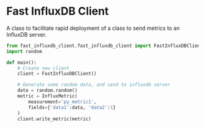 # Fast InfluxDB Client

A class to facilitate rapid deployment of a class to send metrics to an InfluxDB server.


```python
from fast_influxdb_client.fast_influxdb_client import FastInfluxDBClient, InfluxMetric
import random

def main():
    # Create new client
    client = FastInfluxDBClient()

    # Generate some random data, and send to influxdb server
    data = random.random()
    metric = InfluxMetric(
        measurement='py_metric1',
        fields={'data1':data, 'data2':1}
    )
    client.write_metric(metric)
```
